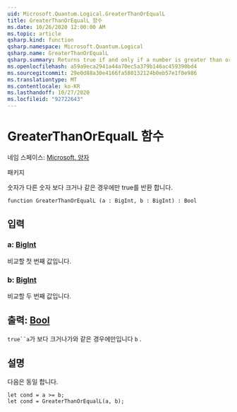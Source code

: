 ```yaml
---
uid: Microsoft.Quantum.Logical.GreaterThanOrEqualL
title: GreaterThanOrEqualL 함수
ms.date: 10/26/2020 12:00:00 AM
ms.topic: article
qsharp.kind: function
qsharp.namespace: Microsoft.Quantum.Logical
qsharp.name: GreaterThanOrEqualL
qsharp.summary: Returns true if and only if a number is greater than or equal to another number.
ms.openlocfilehash: a59a9eca2941a44a70ec5a379b146ac459390bd4
ms.sourcegitcommit: 29e0d88a30e4166fa580132124b0eb57e1f0e986
ms.translationtype: MT
ms.contentlocale: ko-KR
ms.lasthandoff: 10/27/2020
ms.locfileid: "92722643"
---
```

# <a name="greaterthanorequall-function"></a>GreaterThanOrEqualL 함수

네임 스페이스: [Microsoft. 양자](xref:Microsoft.Quantum.Logical)

패키지 [](https://nuget.org/packages/)


숫자가 다른 숫자 보다 크거나 같은 경우에만 true를 반환 합니다.

```qsharp
function GreaterThanOrEqualL (a : BigInt, b : BigInt) : Bool
```


## <a name="input"></a>입력

### <a name="a--bigint"></a>a: [BigInt](xref:microsoft.quantum.lang-ref.bigint)

비교할 첫 번째 값입니다.


### <a name="b--bigint"></a>b: [BigInt](xref:microsoft.quantum.lang-ref.bigint)

비교할 두 번째 값입니다.



## <a name="output--bool"></a>출력: [Bool](xref:microsoft.quantum.lang-ref.bool)

`true``a`가 보다 크거나가와 같은 경우에만입니다 `b` .

## <a name="remarks"></a>설명

다음은 동일 합니다.

```Q#
let cond = a >= b;
let cond = GreaterThanOrEqualL(a, b);
```